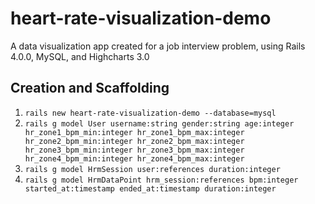 heart-rate-visualization-demo
=============================

A data visualization app created for a job interview problem, using Rails 4.0.0, MySQL, and Highcharts 3.0

## Creation and Scaffolding

1. `rails new heart-rate-visualization-demo --database=mysql`
1. `rails g model User username:string gender:string age:integer hr_zone1_bpm_min:integer hr_zone1_bpm_max:integer hr_zone2_bpm_min:integer hr_zone2_bpm_max:integer hr_zone3_bpm_min:integer hr_zone3_bpm_max:integer hr_zone4_bpm_min:integer hr_zone4_bpm_max:integer`
1. `rails g model HrmSession user:references duration:integer`
1. `rails g model HrmDataPoint hrm_session:references bpm:integer started_at:timestamp ended_at:timestamp duration:integer`

